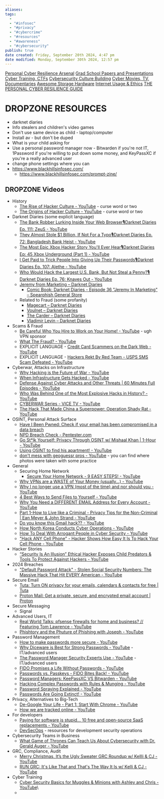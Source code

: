 ```yaml
---
aliases: 
tags:
  - 
  - "#infosec"
  - "#privacy"
  - "#cybercrime"
  - "#resources"
  - "#awareness"
  - "#cybersecurity"
publish: true
date created: Friday, September 20th 2024, 4:47 pm
date modified: Monday, September 30th 2024, 12:57 pm
---
```


[Personal Cyber Resilience Arsenal](../../../CybersaderNotion/03%20Awesome-Cyber/Personal%20Cyber%20Resilience%20Arsenal.md)
[Grad School Papers and Presentations](../../../CybersaderNotion/03%20Awesome-Cyber/Grad%20School%20Papers%20and%20Presentations.md)
[Cyber Training, CTFs](../../Cyber%20Training,%20CTFs/Cyber%20Training,%20CTFs.md)
[Cybersecurity Culture Building](../Cybersecurity%20Culture%20Building.md)
[Cyber Movies, TV, Documentaries](../../../📁%2005%20-%20Learning,%20Notes/Cyber%20Movies,%20TV,%20Documentaries/Cyber%20Movies,%20TV,%20Documentaries.md)
[Awesome Storage Hardware](../../../📁%2003%20-%20Curations,%20Stacks/Awesome%20Storage%20Hardware/Awesome%20Storage%20Hardware.md)
[Internet Usage & Ethics](../../../📁%2006%20-%20Cybersader%20Arsenal/Internet%20Usage%20&%20Ethics/Internet%20Usage%20&%20Ethics.md)
[THE PERSONAL CYBER RESILIENCE GUIDE](../../../📁%2006%20-%20Cybersader%20Arsenal/THE%20PERSONAL%20CYBER%20RESILIENCE%20GUIDE/THE%20PERSONAL%20CYBER%20RESILIENCE%20GUIDE.md)

# DROPZONE RESOURCES 

- darknet diaries 
- Info stealers and children's video games
- Don't use same device as child - laptop/computer
- Install av - but don't be duped
- What is your child asking for
- Use a personal password manager now - Bitwarden if you're not IT, 1Password if you're willing to put down some money, and KeyPassXC if you're a really advanced user
- change phone settings where you can
- https://www.blackhillsinfosec.com/
	- https://www.blackhillsinfosec.com/prompt-zine/

## DROPZONE Videos

- History
	- [The Rise of Hacker Culture - YouTube](https://www.youtube.com/watch?v=19DNAf5Z4QA) - curse word or two
	- [The Origins of Hacker Culture - YouTube](https://www.youtube.com/watch?v=zBE9_kTFIro) - curse word or two
- Darknet Diaries (some explicit language)
	- [The Bank Robber Lurking Inside Your Web Browser🎙Darknet Diaries Ep. 111: ZeuS - YouTube](https://www.youtube.com/watch?v=5NeTt2pAzkc)
	- [They Almost Stole $1 Billion, If Not For a Typo🎙Darknet Diaries Ep. 72: Bangladesh Bank Heist - YouTube](https://www.youtube.com/watch?v=ttohYNSCkik)
	- [The Most Epic Xbox Hacker Story You'll Ever Hear🎙Darknet Diaries Ep: 45 Xbox Underground (Part 1) - YouTube](https://www.youtube.com/watch?v=yStl8VdK3fc)
	- [I Get Paid to Trick People Into Giving Up Their Passwords🎙Darknet Diaries Ep. 107: Alethe - YouTube](https://www.youtube.com/watch?v=M2rnQzYInP4)
	- [Who Would Hack the Largest U.S. Bank, But Not Steal a Penny?🎙Darknet Diaries Ep. 76: Knaves Out - YouTube](https://www.youtube.com/watch?v=0y33cHRHFYk)
	- [Jeremy from Marketing – Darknet Diaries](https://darknetdiaries.com/episode/36/)
		- [Comic Book: Darknet Diaries - Episode 36 "Jeremy In Marketing" – Spearphish General Store](https://spearphish-general-store.myshopify.com/products/comic-book-darknet-diaries-jeremy-in-marketing)
	- Related to Fraud (some profanity)
		- [Magecart – Darknet Diaries](https://darknetdiaries.com/episode/52/)
		- [Voulnet – Darknet Diaries](https://darknetdiaries.com/episode/120/)
		- [The Carder – Darknet Diaries](https://darknetdiaries.com/episode/32/)
		- [Vladimir Levin – Darknet Diaries](https://darknetdiaries.com/episode/23/)
- Scams & Fraud
	- [Be Careful Who You Hire to Work on Your Home! - YouTube](https://www.youtube.com/watch?v=AknpnyJ3l1s&list=PLAo444udA0qyM-U5axsODwg8TaEvWqifv) - ugh VPN sponsor
	- [What The Fraud? - YouTube](https://www.youtube.com/playlist?list=PL82mkQZ2ctWxutIl2uTLqIyx6wqiHBS9a)
	- EXPLICIT LANGUAGE - [Credit Card Scammers on the Dark Web - YouTube](https://www.youtube.com/watch?v=jT-jmq8KBw0) 
	- EXPLICIT LANGUAGE - [Hackers Rekt By Red Team - USPS SMS Scam Defeated - YouTube](https://www.youtube.com/watch?v=oOL-HNql8Fg)
- Cyberwar, Attacks on Infrastructure
	- [Why Hacking is the Future of War - YouTube](https://www.youtube.com/watch?v=15MaSayc28c)
	- [When Infrastructure Gets Hacked - YouTube](https://www.youtube.com/watch?v=VE1wM4oIh8Y)
	- [Defense Against Cyber Attacks and Other Threats | 60 Minutes Full Episodes - YouTube](https://www.youtube.com/watch?v=zPodxy8zlX0)
	- [Who Was Behind One of the Most Explosive Hacks in History? - YouTube](https://www.youtube.com/watch?v=1EmHDte62Jk)
	- [CYBERWAR Series - VICE TV - YouTube](https://www.youtube.com/playlist?list=PLw613M86o5o6w8lVktIWR0gGdOs6rLVXD)
	- [The Hack That Made China a Superpower: Operation Shady Rat - YouTube](https://www.youtube.com/watch?v=y27B-sKIUHA)
- OSINT, Personal Attack Surface
	- [Have I Been Pwned: Check if your email has been compromised in a data breach](https://haveibeenpwned.com/) 
	- [NPD Breach Check - Pentester.com](https://npd.pentester.com/)
	- [Go St*lk Yourself: Privacy Through OSINT w/ Mishaal Khan | 1-Hour - YouTube](https://www.youtube.com/watch?v=tJEGBmQjh-8)
	- [Using OSINT to find his apartment! - YouTube](https://www.youtube.com/watch?v=_NyqxC6skA4) 
	- [don't mess with geoguessr pros - YouTube](https://www.youtube.com/shorts/rtmfjeuzBoQ) - you can find where photos were taken with some practice
- General
	- Securing Home Network
		- [Secure Your Home Network - 9 EASY STEPS! - YouTube](https://www.youtube.com/watch?v=jMkqmPqJqEU)
	- [Why VPNs are a WASTE of Your Money (usually…) - YouTube](https://www.youtube.com/watch?v=9_b8Z2kAFyY) 
	- [Why I no longer use a VPN (most of the time) and nor should you - YouTube](https://www.youtube.com/watch?v=pp-INfssWBo)
	- [4 Best Ways to Send Files to Yourself - YouTube](https://www.youtube.com/watch?v=53LebnPRI5w)
	- [Why You Need a DIFFERENT EMAIL Address for Every Account - YouTube](https://www.youtube.com/watch?v=RsrpL3lx9JE)
	- [Part 1-How to Live like a Criminal - Privacy Tips for the Non-Criminal | Ean Meyer & John Strand - YouTube](https://www.youtube.com/watch?v=9iwh5J71pZg)
	- [Do you know this Gmail hack?? - YouTube](https://www.youtube.com/shorts/NPmQRQM5Ehk)
	- [How North Korea Conducts Cyber Operations - YouTube](https://www.youtube.com/watch?v=KN1oWeGDfQA) 
	- [How To Deal With Arrogant People in Cyber Security - YouTube](https://www.youtube.com/watch?v=SymftjbM-E8)
	- ["Hack ANY Cell Phone" - Hacker Shows How Easy It Is To Hack Your Cell Phone - YouTube](https://www.youtube.com/watch?v=CN_EMMoycjM&list=WL)
- Hacker Stories
	- [“Security Is An Illusion” Ethical Hacker Exposes Child Predators & Tools To Protect Against Hackers - YouTube](https://www.youtube.com/watch?v=3_tZ7i1j3Tg)
- 2024 Breaches
	- ["Default Password Attack" - Stolen Social Security Numbers: The Massive Hack That Hit EVERY American - YouTube](https://www.youtube.com/watch?v=iwvJ0pO-YdI)
- Secure Email
	- [Tuta: Turn ON privacy for your emails, calendars & contacts for free | Tuta](https://tuta.com/)
	- [Proton Mail: Get a private, secure, and encrypted email account | Proton](https://proton.me/mail)
- Secure Messaging
	- Signal
- Advanced Users, IT
	- [Real World Talks: pfsense firewalls for home and business? // Featuring Tom Lawrence - YouTube](https://www.youtube.com/watch?v=Qr1nUxdzcbA) 
	- [Phishtory and the Phuture of Phishing with Joseph - YouTube](https://www.youtube.com/watch?v=jkApCKWsiUI)
- Password Management
	- [How to make passwords more secure - YouTube](https://www.youtube.com/watch?v=xUp5S0nBnfc)
	- [Why Diceware is Best for Strong Passwords - YouTube](https://www.youtube.com/watch?v=Z15kFt00poQ) - IT/advanced users
	- [The Password Manager Security Experts Use - YouTube](https://www.youtube.com/watch?v=V6xuKoJhpEg) - IT/advanced users
	- [FIDO Promises a Life Without Passwords - YouTube](https://www.youtube.com/watch?v=lRFeuSH9t44)
	- [Passwords vs. Passkeys - FIDO Bites Back! - YouTube](https://www.youtube.com/watch?v=9nrE4t4-IXA)
	- [Password Managers: KeePassXC VS Bitwarden - YouTube](https://www.youtube.com/watch?v=46aiqnEHOVU)
	- [Hacking Complex Passwords with Rules & Munging - YouTube](https://www.youtube.com/watch?v=nNvhK1LUD48)
	- [Password Spraying Explained - YouTube](https://www.youtube.com/shorts/rgwji7IowAY)
	- [Passwords Are Going Extinct! - YouTube](https://www.youtube.com/watch?v=m5Bd56drLBs)
- Privacy, Alternatives to Big-Tech
	- [De-Google Your Life - Part 1: Start With Chrome - YouTube](https://www.youtube.com/watch?v=YnSv8ylLfPw)
	- [How we are tracked online - YouTube](https://www.youtube.com/watch?v=T-sEKlug30w)
- For developers
	- [Paying for software is stupid… 10 free and open-source SaaS replacements - YouTube](https://www.youtube.com/watch?v=e5dhaQm_J6U)
	- [DevSecOps](../../DevSecOps/DevSecOps.md) - resources for development security operations
- Cybersecurity Teams in Business
	- [What Game of Thrones Can Teach Us About Cybersecurity with Dr. Gerald Auger - YouTube](https://www.youtube.com/watch?v=xfm3tLFuGJU)
- GRC, Compliance, Audit
	- [Merry Christmas, It’s the Ugly Sweater GRC Roundup w/ Kellli & CJ - YouTube](https://www.youtube.com/watch?v=F23uDx8D1ZM)
	- [RUN GRC: It's Like That and That's The Way It Is w/ Kelli & CJ - YouTube](https://www.youtube.com/watch?v=dD27sV_vbno)
- Cyber Training
	- [Cyber Security Basics for Muggles & Minions with Ashley and Chris - YouTube](https://www.youtube.com/watch?v=N_WBsEkuz5w)\
	- 